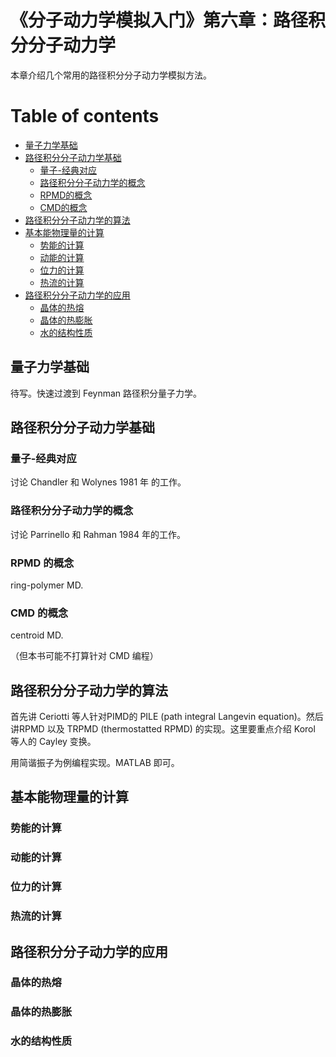 
# 《分子动力学模拟入门》第六章：路径积分分子动力学

本章介绍几个常用的路径积分分子动力学模拟方法。

# Table of contents
- [量子力学基础](#量子力学基础)
- [路径积分分子动力学基础](#路径积分分子动力学基础)
  - [量子-经典对应](#量子-经典对应)
  - [路径积分分子动力学的概念](#路径积分分子动力学的概念)
  - [RPMD的概念](#RPMD的概念)
  - [CMD的概念](#CPMD的概念)
- [路径积分分子动力学的算法](#路径积分分子动力学的算法)
- [基本能物理量的计算](#基本物理量的计算)
  - [势能的计算](#势能的计算)
  - [动能的计算](#动能的计算)
  - [位力的计算](#位力的计算)
  - [热流的计算](#热流的计算)
- [路径积分分子动力学的应用](#路径积分分子动力学的应用)
  - [晶体的热熔](#晶体的热熔)
  - [晶体的热膨胀](#晶体的热膨胀)
  - [水的结构性质](#水的结构性质)


## 量子力学基础

待写。快速过渡到 Feynman 路径积分量子力学。

## 路径积分分子动力学基础

### 量子-经典对应

讨论 Chandler 和 Wolynes 1981 年 的工作。

### 路径积分分子动力学的概念

讨论 Parrinello 和 Rahman 1984 年的工作。

### RPMD 的概念

ring-polymer MD.

### CMD 的概念

centroid MD.

（但本书可能不打算针对 CMD 编程）

## 路径积分分子动力学的算法

首先讲 Ceriotti 等人针对PIMD的 PILE (path integral Langevin equation)。然后讲RPMD 以及 TRPMD (thermostatted RPMD) 的实现。这里要重点介绍 Korol 等人的 Cayley 变换。

用简谐振子为例编程实现。MATLAB 即可。

## 基本能物理量的计算

### 势能的计算
### 动能的计算

### 位力的计算
### 热流的计算

## 路径积分分子动力学的应用

### 晶体的热熔

### 晶体的热膨胀

### 水的结构性质


